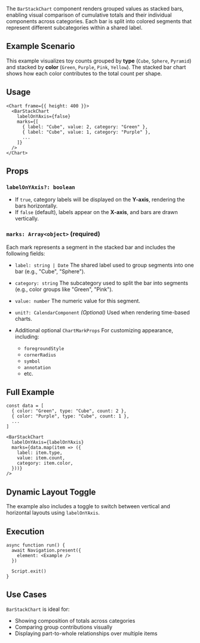 The `BarStackChart` component renders grouped values as stacked bars, enabling visual comparison of cumulative totals and their individual components across categories. Each bar is split into colored segments that represent different subcategories within a shared label.

## Example Scenario

This example visualizes toy counts grouped by **type** (`Cube`, `Sphere`, `Pyramid`) and stacked by **color** (`Green`, `Purple`, `Pink`, `Yellow`). The stacked bar chart shows how each color contributes to the total count per shape.

## Usage

```tsx
<Chart frame={{ height: 400 }}>
  <BarStackChart
    labelOnYAxis={false}
    marks={[
      { label: "Cube", value: 2, category: "Green" },
      { label: "Cube", value: 1, category: "Purple" },
      ...
    ]}
  />
</Chart>
```

## Props

### `labelOnYAxis?: boolean`

* If `true`, category labels will be displayed on the **Y-axis**, rendering the bars horizontally.
* If `false` (default), labels appear on the **X-axis**, and bars are drawn vertically.

### `marks: Array<object>` **(required)**

Each mark represents a segment in the stacked bar and includes the following fields:

* `label: string | Date`
  The shared label used to group segments into one bar (e.g., "Cube", "Sphere").

* `category: string`
  The subcategory used to split the bar into segments (e.g., color groups like "Green", "Pink").

* `value: number`
  The numeric value for this segment.

* `unit?: CalendarComponent`
  *(Optional)* Used when rendering time-based charts.

* Additional optional `ChartMarkProps`
  For customizing appearance, including:

  * `foregroundStyle`
  * `cornerRadius`
  * `symbol`
  * `annotation`
  * etc.

## Full Example

```tsx
const data = [
  { color: "Green", type: "Cube", count: 2 },
  { color: "Purple", type: "Cube", count: 1 },
  ...
]

<BarStackChart
  labelOnYAxis={labelOnYAxis}
  marks={data.map(item => ({
    label: item.type,
    value: item.count,
    category: item.color,
  }))}
/>
```

## Dynamic Layout Toggle

The example also includes a toggle to switch between vertical and horizontal layouts using `labelOnYAxis`.

## Execution

```tsx
async function run() {
  await Navigation.present({
    element: <Example />
  })

  Script.exit()
}
```

## Use Cases

`BarStackChart` is ideal for:

* Showing composition of totals across categories
* Comparing group contributions visually
* Displaying part-to-whole relationships over multiple items
